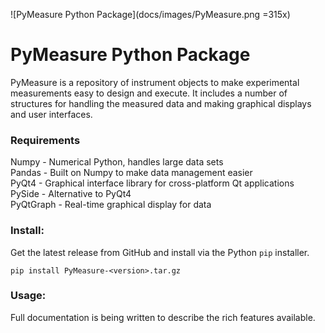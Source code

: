 ![PyMeasure Python Package](docs/images/PyMeasure.png  =315x)

# PyMeasure Python Package #

PyMeasure is a repository of instrument objects to make experimental measurements easy to design and execute. It includes a number of structures for handling the measured data and making graphical displays and user interfaces.

### Requirements ###

Numpy - Numerical Python, handles large data sets   
Pandas - Built on Numpy to make data management easier    
PyQt4 - Graphical interface library for cross-platform Qt applications   
PySide - Alternative to PyQt4   
PyQtGraph - Real-time graphical display for data   


### Install: ###

Get the latest release from GitHub and install via the Python `pip` installer.

```shell
pip install PyMeasure-<version>.tar.gz
```

### Usage: ###

Full documentation is being written to describe the rich features available.